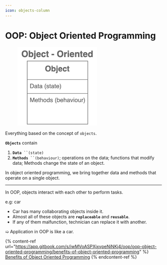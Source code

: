 ```yaml
---
icon: objects-column
---
```


# OOP: Object Oriented Programming

<div align="left">

<figure><img src="../../.gitbook/assets/java-oop.png" alt="" width="255"><figcaption></figcaption></figure>

</div>

Everything based on the concept of `objects`.

**`Objects`** contain

1. **`Data`**` ``(state)`
2. **`Methods`**` ``(behaviour)`; operations on the data; functions that modify data; Methods change the state of an object.

In object oriented programming, we bring together data and methods that operate on a single object.

***



In OOP, objects interact with each other to perform tasks.

&#x20;  e.g: car&#x20;

* Car has many collaborating objects inside it.
* Almost all of these objects are **`replaceable`** and **`reusable`**.
* If any of them malfunction, technician can replace it with another.

&#x20;  ➯ Application in OOP is like a car.



{% content-ref url="https://app.gitbook.com/s/iwMVoASPXjxvpeNiNKj4/oop/oop-object-oriented-programming/benefits-of-object-oriented-programming" %}
[Benefits of Object Oriented Programming](https://app.gitbook.com/s/iwMVoASPXjxvpeNiNKj4/oop/oop-object-oriented-programming/benefits-of-object-oriented-programming)
{% endcontent-ref %}

